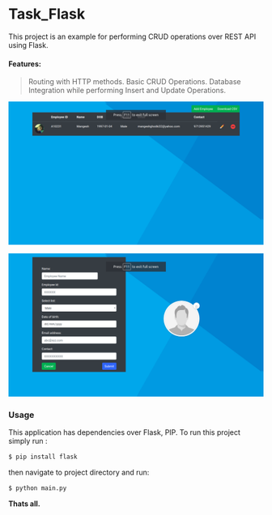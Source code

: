 # Task_Flask

This project is an example for performing CRUD operations over REST API using Flask.

#### Features:
> Routing with HTTP methods.
> Basic CRUD Operations.
> Database Integration while performing Insert and Update Operations.


[![N|Solid](https://raw.githubusercontent.com/mgPersistent/web_app/master/static/snap/1.png)](Index)

[![N|Solid](https://raw.githubusercontent.com/mgPersistent/web_app/master/static/snap/2.png)](Index)





### Usage

This application has dependencies over Flask, PIP.
To run this project simply run :

```sh
$ pip install flask
```
then navigate to project directory and run:
```sh
$ python main.py
```



**Thats all.**

[//]: # (These are reference links used in the body of this note and get stripped out when the markdown processor does its job. There is no need to format nicely because it shouldn't be seen. Thanks SO - http://stackoverflow.com/questions/4823468/store-comments-in-markdown-syntax)


  
